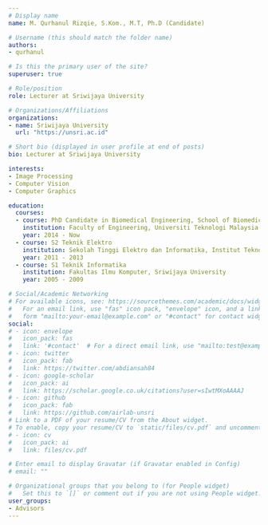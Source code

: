 ```yaml
---
# Display name
name: M. Qurhanul Rizqie, S.Kom., M.T, Ph.D (Candidate)

# Username (this should match the folder name)
authors:
- qurhanul

# Is this the primary user of the site?
superuser: true

# Role/position
role: Lecturer at Sriwijaya University

# Organizations/Affiliations
organizations:
- name: Sriwijaya University
  url: "https://unsri.ac.id"

# Short bio (displayed in user profile at end of posts)
bio: Lecturer at Sriwijaya University

interests:
- Image Processing
- Computer Vision
- Computer Graphics

education:
  courses:
  - course: PhD Candidate in Biomedical Engineering, School of Biomedical Engineering and Health Science
    institution: Faculty of Engineering, Universiti Teknologi Malaysia
    year: 2014 - Now
  - course: S2 Teknik Elektro
    institution: Sekolah Tinggi Elektro dan Informatika, Institut Teknologi Bandung
    year: 2011 - 2013
  - course: S1 Teknik Informatika
    institution: Fakultas Ilmu Komputer, Sriwijaya University
    year: 2005 - 2009

# Social/Academic Networking
# For available icons, see: https://sourcethemes.com/academic/docs/widgets/#icons
#   For an email link, use "fas" icon pack, "envelope" icon, and a link in the
#   form "mailto:your-email@example.com" or "#contact" for contact widget.
social:
# - icon: envelope
#   icon_pack: fas
#   link: '#contact'  # For a direct email link, use "mailto:test@example.org".
# - icon: twitter
#   icon_pack: fab
#   link: https://twitter.com/abdiansah84
# - icon: google-scholar
#   icon_pack: ai
#   link: https://scholar.google.co.uk/citations?user=sIwtMXoAAAAJ
# - icon: github
#   icon_pack: fab
#   link: https://github.com/airlab-unsri
# Link to a PDF of your resume/CV from the About widget.
# To enable, copy your resume/CV to `static/files/cv.pdf` and uncomment the lines below.
# - icon: cv
#   icon_pack: ai
#   link: files/cv.pdf

# Enter email to display Gravatar (if Gravatar enabled in Config)
# email: ""

# Organizational groups that you belong to (for People widget)
#   Set this to `[]` or comment out if you are not using People widget.
user_groups:
- Advisors
---
```

